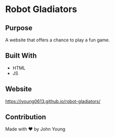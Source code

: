 # Robot Gladiators

## Purpose
A website that offers a chance to play a fun game.

## Built With
* HTML
* JS

## Website
https://jyoung0613.github.io/robot-gladiators/

## Contribution
Made with ❤️ by John Young
